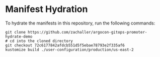 # Manifest Hydration

To hydrate the manifests in this repository, run the following commands:

```shell
git clone https://github.com/zachaller/argocon-gitops-promoter-hydrate-demo
# cd into the cloned directory
git checkout 72c6177842afdcb551d5f5ebae78793e2f335af6
kustomize build ./user-configuration/production/us-east-2
```
